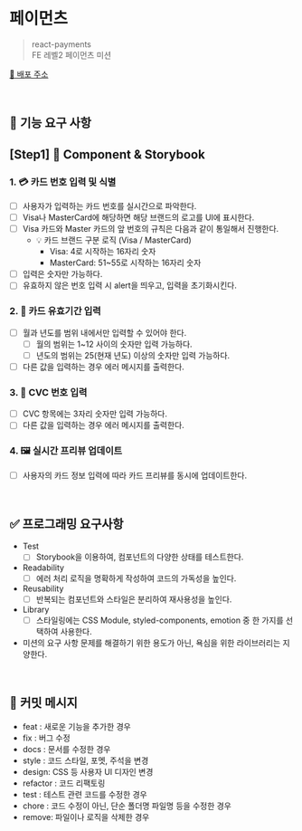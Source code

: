 # 페이먼츠

> react-payments  
> FE 레벨2 페이먼츠 미션

[🔗 배포 주소]()

<br>

## 🎯 기능 요구 사항

## [Step1] 🎨 Component & Storybook

### 1. 💳 카드 번호 입력 및 식별

- [ ] 사용자가 입력하는 카드 번호를 실시간으로 파악한다.
- [ ] Visa나 MasterCard에 해당하면 해당 브랜드의 로고를 UI에 표시한다.
- [ ] Visa 카드와 Master 카드의 앞 번호의 규칙은 다음과 같이 통일해서 진행한다.
  - 💡 카드 브랜드 구분 로직 (Visa / MasterCard)
    - Visa: 4로 시작하는 16자리 숫자
    - MasterCard: 51~55로 시작하는 16자리 숫자
- [ ] 입력은 숫자만 가능하다.
- [ ] 유효하지 않은 번호 입력 시 alert을 띄우고, 입력을 초기화시킨다.

### 2. 🔢 카드 유효기간 입력

- [ ] 월과 년도를 범위 내에서만 입력할 수 있어야 한다.
  - [ ] 월의 범위는 1~12 사이의 숫자만 입력 가능하다.
  - [ ] 년도의 범위는 25(현재 년도) 이상의 숫자만 입력 가능하다.
- [ ] 다른 값을 입력하는 경우 에러 메시지를 출력한다.

### 3. 🥉 CVC 번호 입력

- [ ] CVC 항목에는 3자리 숫자만 입력 가능하다.
- [ ] 다른 값을 입력하는 경우 에러 메시지를 출력한다.

### 4. 🖼️ 실시간 프리뷰 업데이트

- [ ] 사용자의 카드 정보 입력에 따라 카드 프리뷰를 동시에 업데이트한다.

<br>

## ✅ 프로그래밍 요구사항

- Test
  - [ ] Storybook을 이용하여, 컴포넌트의 다양한 상태를 테스트한다.
- Readability
  - [ ] 에러 처리 로직을 명확하게 작성하여 코드의 가독성을 높인다.
- Reusability
  - [ ] 반복되는 컴포넌트와 스타일은 분리하여 재사용성을 높인다.
- Library
  - [ ] 스타일링에는 CSS Module, styled-components, emotion 중 한 가지를 선택하여 사용한다.
- 미션의 요구 사항 문제를 해결하기 위한 용도가 아닌, 욕심을 위한 라이브러리는 지양한다.

<br>

## 📝 커밋 메시지

- feat : 새로운 기능을 추가한 경우
- fix : 버그 수정
- docs : 문서를 수정한 경우
- style : 코드 스타일, 포멧, 주석을 변경
- design: CSS 등 사용자 UI 디자인 변경
- refactor : 코드 리팩토링
- test : 테스트 관련 코드를 수정한 경우
- chore : 코드 수정이 아닌, 단순 폴더명 파일명 등을 수정한 경우
- remove: 파일이나 로직을 삭제한 경우
